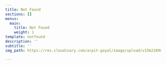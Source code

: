 ```yaml
---
title: Not Found
sections: []
menus:
  main:
    title: Not Found
    weight: 1
template: notfound
description: ''
subtitle: ''
img_path: https://res.cloudinary.com/arpit-goyal/image/upload/v1562189852/pirate.png

---
```


